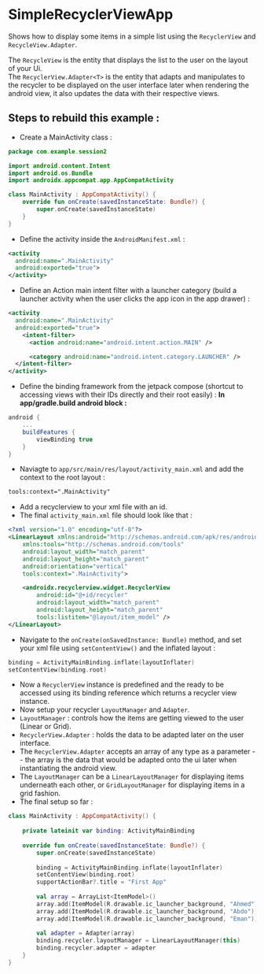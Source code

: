 # SimpleRecyclerViewApp

Shows how to display some items in a simple list using the `RecyclerView` and `RecycleView.Adapter`.

The `RecycleView` is the entity that displays the list to the user on the layout of your Ui. </br>
The `RecyclerView.Adapter<T>` is the entity that adapts and manipulates to the recycler to be displayed on the user interface later when
rendering the android view, it also updates the data with their respective views. </br>

## Steps to rebuild this example : 
- Create a MainActivity class :
```kt
package com.example.session2

import android.content.Intent
import android.os.Bundle
import androidx.appcompat.app.AppCompatActivity

class MainActivity : AppCompatActivity() {
    override fun onCreate(savedInstanceState: Bundle?) {
        super.onCreate(savedInstanceState)
    }
}
```
- Define the activity inside the `AndroidManifest.xml` :
```xml
<activity
  android:name=".MainActivity"
  android:exported="true">
</activity>
```
- Define an Action main intent filter with a launcher category (build a launcher activity when the user clicks the app icon in the 
app drawer) :
```xml
<activity
  android:name=".MainActivity"
  android:exported="true">
    <intent-filter>
      <action android:name="android.intent.action.MAIN" />

      <category android:name="android.intent.category.LAUNCHER" />
  </intent-filter>
</activity>
```
- Define the binding framework from the jetpack compose (shortcut to accessing views with their IDs directly and their root easily) :
**In app/gradle.build android block :**
```groovy
android {
    ...
    buildFeatures {
        viewBinding true
    }
}
```
- Naviagte to `app/src/main/res/layout/activity_main.xml` and add the context to the root layout : 
```xml
tools:context=".MainActivity"
```
- Add a recyclerview to your xml file with an id.
- The final `activity_main.xml` file should look like that :
```xml
<?xml version="1.0" encoding="utf-8"?>
<LinearLayout xmlns:android="http://schemas.android.com/apk/res/android"
    xmlns:tools="http://schemas.android.com/tools"
    android:layout_width="match_parent"
    android:layout_height="match_parent"
    android:orientation="vertical"
    tools:context=".MainActivity">

    <androidx.recyclerview.widget.RecyclerView
        android:id="@+id/recycler"
        android:layout_width="match_parent"
        android:layout_height="match_parent"
        tools:listitem="@layout/item_model" />
</LinearLayout>
```
- Navigate to the `onCreate(onSavedInstance: Bundle)` method, and set your xml file using `setContentView()` and the inflated layout : 
```kotlin
binding = ActivityMainBinding.inflate(layoutInflater)
setContentView(binding.root)
```
- Now a `RecyclerView` instance is predefined and the ready to be accessed using its binding reference which returns a recycler view instance.
- Now setup your recycler `LayoutManager` and `Adapter`.
- `LayoutManager` : controls how the items are getting viewed to the user (Linear or Grid).
- `RecyclerView.Adapter` : holds the data to be adapted later on the user interface.
- The `RecyclerView.Adapter` accepts an array of any type as a parameter -- the array is the data that would be adapted onto the ui later when
instantiating the android view.
- The `LayoutManager` can be a `LinearLayoutManager` for displaying items underneath each other, or `GridLayoutManager` for displaying items in 
a grid fashion.
- The final setup so far : 
```kt
class MainActivity : AppCompatActivity() {
    
    private lateinit var binding: ActivityMainBinding
    
    override fun onCreate(savedInstanceState: Bundle?) {
        super.onCreate(savedInstanceState)
        
        binding = ActivityMainBinding.inflate(layoutInflater)
        setContentView(binding.root)
        supportActionBar?.title = "First App"
        
        val array = ArrayList<ItemModel>()
        array.add(ItemModel(R.drawable.ic_launcher_background, "Ahmed"))
        array.add(ItemModel(R.drawable.ic_launcher_background, "Abdo"))
        array.add(ItemModel(R.drawable.ic_launcher_background, "Eman"))
        
        val adapter = Adapter(array)
        binding.recycler.layoutManager = LinearLayoutManager(this)
        binding.recycler.adapter = adapter
    }
}
```

